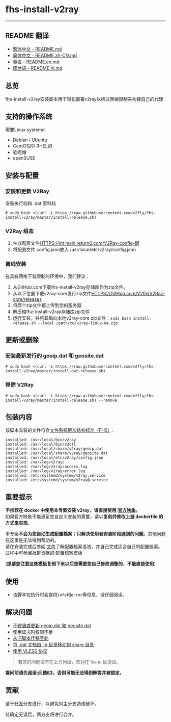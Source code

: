 # fhs-install-v2ray

* * *

## README 翻译

-   [繁体中文 - README.md](README.md)
-   [简体中文 - README.zh-CN.md](README.zh-CN.md)
-   [英语 - README.en.md](README.en.md)
-   [印地语 - README.hi.md](README.hi.md)

## 总览

fhs-install-v2ray安装脚本用于轻松部署v2ray以绕过网络限制来构建自己的代理

## 支持的操作系统

需要Linux systemd

-   Debian / Ubuntu
-   CentOS的/ RHEL的
-   软呢帽
-   openSUSE

## 安装与配置

### 安装和更新 V2Ray

安装执行档和 .dat 资料档

    # sudo bash <(curl -L https://raw.githubusercontent.com/v2fly/fhs-install-v2ray/master/install-release.sh)

### V2Ray 组态

1.  生成配置文件[HTTPS://int main return0.com/V2Ray-config-跟](https://intmainreturn0.com/v2ray-config-gen/)
2.  将配置文件 config.json放入 /usr/local/etc/v2ray/config.json

### 离线安装

在具有网络下载限制的环境中，我们建议：

1.  从GitHub.com下载fhs-install-v2ray存储库作为zip文件。
2.  从以下位置下载v2ray-core发行zip文件[HTTPS://GitHub.com/V2fly/V2Ray-core/releases](https://github.com/v2fly/v2ray-core/releases)
3.  将两个zip文件都上传到您的服务器
4.  解压缩fhz-install-v2ray存储库zip文件
5.  运行安装，并将其指向本地v2ray-core zip文件：`sudo bash install-release.sh --local /path/to/v2ray-linux-64.zip`

## 更新或删除

### 安装最新发行的 geoip.dat 和 geosite.dat

    # sudo bash <(curl -L https://raw.githubusercontent.com/v2fly/fhs-install-v2ray/master/install-dat-release.sh)

### 移除 V2Ray

    # sudo bash <(curl -L https://raw.githubusercontent.com/v2fly/fhs-install-v2ray/master/install-release.sh) --remove

## 包装内容

该脚本安装的文件符合[文件系统层次结构标准（FHS）](https://en.wikipedia.org/wiki/Filesystem_Hierarchy_Standard)：

    installed: /usr/local/bin/v2ray
    installed: /usr/local/bin/v2ctl
    installed: /usr/local/share/v2ray/geoip.dat
    installed: /usr/local/share/v2ray/geosite.dat
    installed: /usr/local/etc/v2ray/config.json
    installed: /var/log/v2ray/
    installed: /var/log/v2ray/access.log
    installed: /var/log/v2ray/error.log
    installed: /etc/systemd/system/v2ray.service
    installed: /etc/systemd/system/v2ray@.service

## 重要提示

**不推荐在 docker 中使用本专案安装 v2ray，请直接使用:[官方映象](https://github.com/v2fly/docker)。**  
如果官方映象不能满足您自定义安装的需要，请以**复刻并修改上游 dockerfile 的方式来实现**。

本专案**不会为您自动生成配置档案**；**只解决使用者安装阶段遇到的问题**。其他问题在这里是无法得到帮助的。  
请在安装完成后参阅:[文件](https://www.v2fly.org/)了解配置档案语法，并自己完成适合自己的配置档案。过程中可参阅社群贡献的:[配置档案模板](https://github.com/v2fly/v2ray-examples)

(**提请您注意这些模板复制下来以后是需要您自己修改调整的，不能直接使用**）

## 使用

-   该脚本在执行时会提供`info`和`error`等信息，请仔细阅读。

## 解决问题

-   [不安装或更新 geoip.dat 和 geosite.dat](https://github.com/v2fly/fhs-install-v2ray/wiki/Do-not-install-or-update-geoip.dat-and-geosite.dat)
-   [使用证书时权限不足](https://github.com/v2fly/fhs-install-v2ray/wiki/Insufficient-permissions-when-using-certificates)
-   [从旧脚本迁移至此](https://github.com/v2fly/fhs-install-v2ray/wiki/Migrate-from-the-old-script-to-this)
-   [将 .dat 文档由 lib 目录移动到 share 目录](https://github.com/v2fly/fhs-install-v2ray/wiki/Move-.dat-files-from-lib-directory-to-share-directory)
-   [使用 VLESS 协议](https://github.com/v2fly/fhs-install-v2ray/wiki/To-use-the-VLESS-protocol)

> 若您的问题没有在上方列出，欢迎在 Issue 区提出。

**提问前请先阅读:[问题63](https://github.com/v2fly/fhs-install-v2ray/issues/63)，否则可能无法得到解答并被锁定。**

## 贡献

请于[开发](https://github.com/v2fly/fhs-install-v2ray/tree/develop)分支进行，以避免对主分支造成破坏。

待确定无误后，两分支将进行合并。
